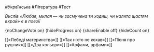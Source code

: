 #Українська #Література #Тест

*Вислів «Любая, милая — чи засмучена ти ходиш, чи налита щастям вкрай» є в поезії*

{noChangeVote on}
{hideProgress on}
{shareEnable off}
{hideCount on}

[[«Лебеді материнства»]]
[[«Так ніхто не кохав»]]
[[«Пісня про рушник»]]
[[«Два кольори»]]
[[«Арфами, арфами»]]
